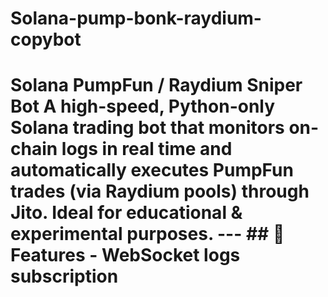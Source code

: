 # Solana-pump-bonk-raydium-copybot
# Solana PumpFun / Raydium Sniper Bot  A high-speed, Python-only Solana trading bot that monitors on-chain logs in real time and automatically executes PumpFun trades (via Raydium pools) through Jito. Ideal for educational &amp; experimental purposes.  ---  ## 🚀 Features  - **WebSocket logs subscription** 
